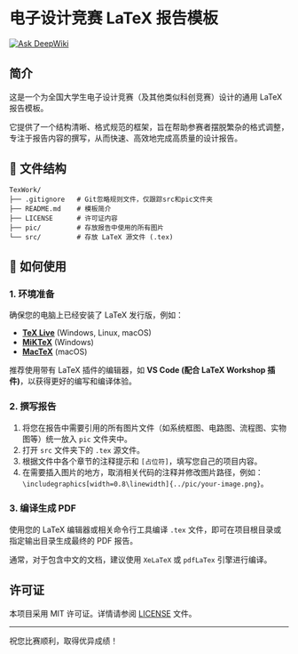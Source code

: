 # 电子设计竞赛 LaTeX 报告模板

[![Ask DeepWiki](https://deepwiki.com/badge.svg)](https://deepwiki.com/SandOcean-ovo/Template-for-Electrical-Competition-Report)

## 简介

这是一个为全国大学生电子设计竞赛（及其他类似科创竞赛）设计的通用 LaTeX 报告模板。

它提供了一个结构清晰、格式规范的框架，旨在帮助参赛者摆脱繁杂的格式调整，专注于报告内容的撰写，从而快速、高效地完成高质量的设计报告。


## 📁 文件结构

```
TexWork/
├── .gitignore   # Git忽略规则文件，仅跟踪src和pic文件夹
├── README.md    # 模板简介
├── LICENSE      # 许可证内容
├── pic/         # 存放报告中使用的所有图片
└── src/         # 存放 LaTeX 源文件 (.tex)
```

## 🚀 如何使用

### 1. 环境准备

确保您的电脑上已经安装了 LaTeX 发行版，例如：
- [**TeX Live**](https://www.tug.org/texlive/) (Windows, Linux, macOS)
- [**MiKTeX**](https://miktex.org/) (Windows)
- [**MacTeX**](https://www.tug.org/mactex/) (macOS)

推荐使用带有 LaTeX 插件的编辑器，如 **VS Code (配合 LaTeX Workshop 插件)**，以获得更好的编写和编译体验。

### 2. 撰写报告

1.  将您在报告中需要引用的所有图片文件（如系统框图、电路图、流程图、实物图等）统一放入 `pic` 文件夹中。
2.  打开 `src` 文件夹下的 `.tex` 源文件。
3.  根据文件中各个章节的注释提示和 `[占位符]`，填写您自己的项目内容。
4.  在需要插入图片的地方，取消相关代码的注释并修改图片路径，例如：`\includegraphics[width=0.8\linewidth]{../pic/your-image.png}`。 

### 3. 编译生成 PDF

使用您的 LaTeX 编辑器或相关命令行工具编译 `.tex` 文件，即可在项目根目录或指定输出目录生成最终的 PDF 报告。

通常，对于包含中文的文档，建议使用 `XeLaTeX` 或 `pdfLaTex` 引擎进行编译。

## 许可证

本项目采用 MIT 许可证。详情请参阅 [LICENSE](LICENSE) 文件。

---
祝您比赛顺利，取得优异成绩！ 
